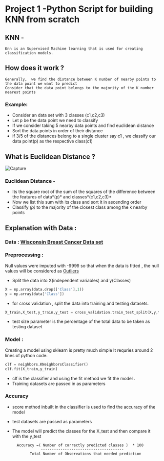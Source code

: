 # Project 1 -Python Script for building KNN from scratch

## KNN - 
	Knn is an Supervised Machine learning that is used for creating classification models.
## How does it work ?
	Generally,  we find the distance between K number of nearby points to the data point we want to predict 
	Consider that the data point belongs to the majority of the K number nearest points 
### Example: 
- Consider an data set with 3 classes (c1,c2,c3)
- Let p be the data point we need to classify
- If we consider taking 5 nearby data points and find euclidean distance 
- Sort the data points in order of their distance 
- if 3/5 of the distances belong to a single cluster say c1 , we classify our data point(p) as the respective class(c1)
## What is Euclidean Distance ?
![Capture](https://user-images.githubusercontent.com/41041795/92879030-4e702e80-f42a-11ea-8ce8-164c767925d5.PNG)

### Euclidean Distance -  
- Its the square root of the sum of the squares of the difference between the features of data*(p)* and classes*(c1,c2,c3)*
- Now we list this sum with its class and sort it in ascending order 
- Classify *(p)* to the majority of the closest class among the k nearby points
## Explanation with Data :
### Data : [Wisconsin Breast Cancer Data set](https://archive.ics.uci.edu/ml/datasets/Breast+Cancer+Wisconsin+%28Original%29)
### Preprocessing :
Null values were imputed with -9999 so that when the data is fitted , the null values will be considered as [Outliers](https://www.itl.nist.gov/div898/handbook/prc/section1/prc16.htm)


- Split the data into X(independent variables) and y(Classes) 
```python
X = np.array(data.drop(['Class'],1))
y = np.array(data['Class'])
```

- for cross validation , split the data into training and testing datasets.
```python
X_train,X_test,y_train,y_test = cross_validation.train_test_split(X,y,test_size=0.2)
```
- test size parameter is the percentage of the total data to be taken as testing dataset
### Model : 
Creating a model using sklearn is pretty much simple 
It requries around 2 lines of python code.

```python
clf = neighbors.KNeighborsClassifier()
clf.fit(X_train,y_train)
```
- clf is the classifier and using the fit method we fit the model .
- Training datasets are passed in as parameters 

### Accuracy 
- score method inbuilt in the classifier is used to find the accuracy of the model
- test datasets are passed as parameters
- The model will predict the classes for the X_test and then compare it with the y_test 

		Accuracy =( Number of correctly predicted classes )  * 100
		           --------------------------------------
		      Total Number of Observations that needed prediction


